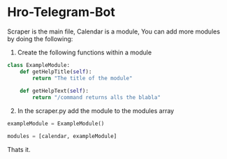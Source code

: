 # Hro-Telegram-Bot

Scraper is the main file, Calendar is a module,
You can add more modules by doing the following:

1. Create the following functions within a module
```python
class ExampleModule:
    def getHelpTitle(self):
        return "The title of the module"
    
    def getHelpText(self):
        return "/command returns alls the blabla"
```
2. In the scraper.py add the module to the modules array 

```python
exampleModule = ExampleModule()

modules = [calendar, exampleModule]
```

Thats it.
